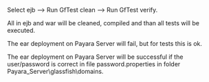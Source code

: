Select ejb --> Run GfTest clean --> Run GfTest verify.

All in ejb and war will be cleaned, compiled and than all tests will be executed.

The ear deployment on Payara Server will fail, but for tests this is ok.

The ear deployment on Payara Server will be successful if the user/password is correct in file password.properties in folder Payara_Server\glassfish\domains.

